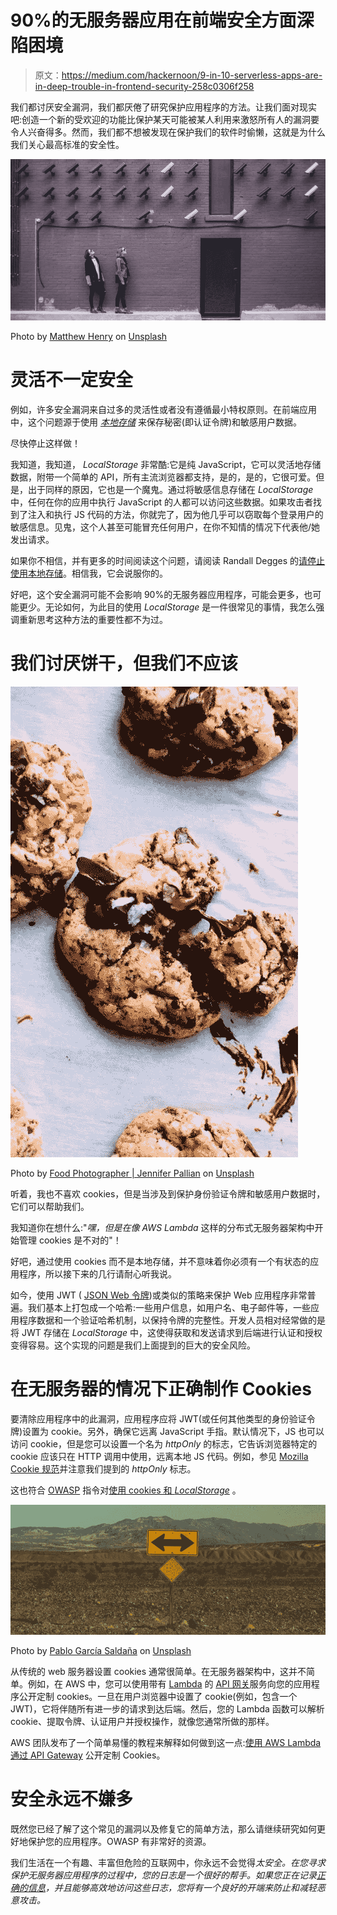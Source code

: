 # 90%的无服务器应用在前端安全方面深陷困境

> 原文：<https://medium.com/hackernoon/9-in-10-serverless-apps-are-in-deep-trouble-in-frontend-security-258c0306f258>

我们都讨厌安全漏洞，我们都厌倦了研究保护应用程序的方法。让我们面对现实吧:创造一个新的受欢迎的功能比保护某天可能被某人利用来激怒所有人的漏洞要令人兴奋得多。然而，我们都不想被发现在保护我们的软件时偷懒，这就是为什么我们关心最高标准的安全性。

![](img/a89811dcde7c33f3e75051458f1c4f26.png)

Photo by [Matthew Henry](https://unsplash.com/photos/fPxOowbR6ls?utm_source=unsplash&utm_medium=referral&utm_content=creditCopyText) on [Unsplash](https://unsplash.com/search/photos/security?utm_source=unsplash&utm_medium=referral&utm_content=creditCopyText)

# 灵活不一定安全

例如，许多安全漏洞来自过多的灵活性或者没有遵循最小特权原则。在前端应用中，这个问题源于使用 [*本地存储*](https://developer.mozilla.org/en/docs/Web/API/Window/localStorage) 来保存秘密(即认证令牌)和敏感用户数据。

尽快停止这样做！

我知道，我知道， *LocalStorage* 非常酷:它是纯 JavaScript，它可以灵活地存储数据，附带一个简单的 API，所有主流浏览器都支持，是的，是的，它很可爱。但是，出于同样的原因，它也是一个魔鬼。通过将敏感信息存储在 *LocalStorage* 中，任何在你的应用中执行 JavaScript 的人都可以访问这些数据。如果攻击者找到了注入和执行 JS 代码的方法，你就完了，因为他几乎可以窃取每个登录用户的敏感信息。见鬼，这个人甚至可能冒充任何用户，在你不知情的情况下代表他/她发出请求。

如果你不相信，并有更多的时间阅读这个问题，请阅读 Randall Degges 的[请停止使用本地存储](https://www.rdegges.com/2018/please-stop-using-local-storage/)。相信我，它会说服你的。

好吧，这个安全漏洞可能不会影响 90%的无服务器应用程序，可能会更多，也可能更少。无论如何，为此目的使用 *LocalStorage* 是一件很常见的事情，我怎么强调重新思考这种方法的重要性都不为过。

# 我们讨厌饼干，但我们不应该

![](img/42efa2d5958944bd7b09aefb509b93a6.png)

Photo by [Food Photographer | Jennifer Pallian](https://unsplash.com/photos/OfdDiqx8Cz8?utm_source=unsplash&utm_medium=referral&utm_content=creditCopyText) on [Unsplash](https://unsplash.com/search/photos/cookies?utm_source=unsplash&utm_medium=referral&utm_content=creditCopyText)

听着，我也不喜欢 cookies，但是当涉及到保护身份验证令牌和敏感用户数据时，它们可以帮助我们。

我知道你在想什么:"*嘿，但是在像 AWS Lambda* 这样的分布式无服务器架构中开始管理 cookies 是不对的"！

好吧，通过使用 cookies 而不是本地存储，并不意味着你必须有一个有状态的应用程序，所以接下来的几行请耐心听我说。

如今，使用 JWT ( [JSON Web 令牌](https://en.wikipedia.org/wiki/JSON_Web_Token))或类似的策略来保护 Web 应用程序非常普遍。我们基本上打包成一个哈希:一些用户信息，如用户名、电子邮件等，一些应用程序数据和一个验证哈希机制，以保持令牌的完整性。开发人员相对经常做的是将 JWT 存储在 *LocalStorage* 中，这使得获取和发送请求到后端进行认证和授权变得容易。这个实现的问题是我们上面提到的巨大的安全风险。

# 在无服务器的情况下正确制作 Cookies

要清除应用程序中的此漏洞，应用程序应将 JWT(或任何其他类型的身份验证令牌)设置为 cookie。另外，确保它远离 JavaScript 手指。默认情况下，JS 也可以访问 cookie，但是您可以设置一个名为 *httpOnly* 的标志，它告诉浏览器特定的 cookie 应该只在 HTTP 调用中使用，远离本地 JS 代码。例如，参见 [Mozilla Cookie 规范](https://developer.mozilla.org/en-US/docs/Web/HTTP/Headers/Set-Cookie)并注意我们提到的 *httpOnly* 标志。

这也符合 [OWASP](https://owasp.org/) 指令对[使用 cookies 和 *LocalStorage*](https://github.com/OWASP/CheatSheetSeries/blob/master/cheatsheets/HTML5_Security_Cheat_Sheet.md#local-storage) 。

![](img/92d1cc4a543f8a3a7d88116f617ead92.png)

Photo by [Pablo García Saldaña](https://unsplash.com/photos/lPQIndZz8Mo?utm_source=unsplash&utm_medium=referral&utm_content=creditCopyText) on [Unsplash](https://unsplash.com/search/photos/right?utm_source=unsplash&utm_medium=referral&utm_content=creditCopyText)

从传统的 web 服务器设置 cookies 通常很简单。在无服务器架构中，这并不简单。例如，在 AWS 中，您可以使用带有 [Lambda](https://aws.amazon.com/lambda/) 的 [API 网关](https://aws.amazon.com/api-gateway/)服务向您的应用程序公开定制 cookies。一旦在用户浏览器中设置了 cookie(例如，包含一个 JWT)，它将伴随所有进一步的请求到达后端。然后，您的 Lambda 函数可以解析 cookie、提取令牌、认证用户并授权操作，就像您通常所做的那样。

AWS 团队发布了一个简单易懂的教程来解释如何做到这一点:[使用 AWS Lambda 通过 API Gateway](https://aws.amazon.com/pt/blogs/compute/simply-serverless-using-aws-lambda-to-expose-custom-cookies-with-api-gateway/) 公开定制 Cookies。

# 安全永远不嫌多

既然您已经了解了这个常见的漏洞以及修复它的简单方法，那么请继续研究如何更好地保护您的应用程序。OWASP 有非常好的资源。

我们生活在一个有趣、丰富但危险的互联网中，你永远不会觉得*太安全。在您寻求保护无服务器应用程序的过程中，您的日志是一个很好的帮手。如果您正在记录[正确的信息](https://dashbird.io/blog/securing-serverless-with-critical-logs/)，并且能够高效地访问这些日志，您将有一个良好的开端来防止和减轻恶意攻击。*